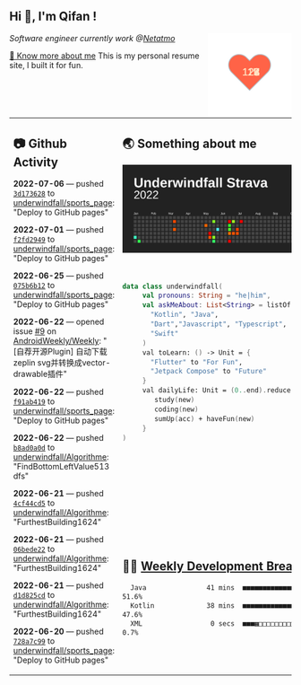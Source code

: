 <h2> Hi 👋, I'm Qifan ! </h2>
<a href="https://github.com/underwindfall/iBeats"><img align="right" width="150px" src="https://raw.githubusercontent.com/underwindfall/iBeats/main/files/heart.svg"/></a>
<p><em>Software engineer currently work @<a href="https://www.netatmo.com">Netatmo</a></em></p>
<p><a href="https://qifanyang.com/resume" target="_blank"> 🔭 Know more about me</a> This is my personal resume site, I built it for fun.</p>
<table><tr><td valign="top" rowspan="2">

 ## 📷 Github Activity
 <!-- githubActivity starts -->
  **2022-07-06** — pushed [`3d173628`](https://github.com/underwindfall/sports_page/commit/3d173628e497ab3f1bce3df93c2c9708b76b1583) to [underwindfall/sports_page](https://api.github.com/repos/underwindfall/sports_page): "Deploy to GitHub pages"

  **2022-07-01** — pushed [`f2fd2949`](https://github.com/underwindfall/sports_page/commit/f2fd2949b183fa49d9bc990367387ee4e02f6ceb) to [underwindfall/sports_page](https://api.github.com/repos/underwindfall/sports_page): "Deploy to GitHub pages"

  **2022-06-25** — pushed [`075b6b12`](https://github.com/underwindfall/sports_page/commit/075b6b121be7c6b1e3113884bab8fed953ee7e45) to [underwindfall/sports_page](https://api.github.com/repos/underwindfall/sports_page): "Deploy to GitHub pages"

  **2022-06-22** — opened issue [#9](https://api.github.com/repos/AndroidWeekly/Weekly/issues/9) on [AndroidWeekly/Weekly](https://api.github.com/repos/AndroidWeekly/Weekly): "[自荐开源Plugin] 自动下载zeplin svg并转换成vector-drawable插件"

  **2022-06-22** — pushed [`f91ab419`](https://github.com/underwindfall/sports_page/commit/f91ab419c00224590bc9a57be6f9409c116a76bc) to [underwindfall/sports_page](https://api.github.com/repos/underwindfall/sports_page): "Deploy to GitHub pages"

  **2022-06-22** — pushed [`b8ad0a0d`](https://github.com/underwindfall/Algorithme/commit/b8ad0a0d0a90cc3463e2357327c9eb869762fbe9) to [underwindfall/Algorithme](https://api.github.com/repos/underwindfall/Algorithme): "FindBottomLeftValue513 dfs"

  **2022-06-21** — pushed [`4cf44cd5`](https://github.com/underwindfall/Algorithme/commit/4cf44cd50baf01f625dc1ef311060f25f46b3f4d) to [underwindfall/Algorithme](https://api.github.com/repos/underwindfall/Algorithme): "FurthestBuilding1624"

  **2022-06-21** — pushed [`06bede22`](https://github.com/underwindfall/Algorithme/commit/06bede22761333ce3a627059a343037b7ec37f2f) to [underwindfall/Algorithme](https://api.github.com/repos/underwindfall/Algorithme): "FurthestBuilding1624"

  **2022-06-21** — pushed [`d1d825cd`](https://github.com/underwindfall/Algorithme/commit/d1d825cd16c8a751a8d2d2d2536e81461b959ac4) to [underwindfall/Algorithme](https://api.github.com/repos/underwindfall/Algorithme): "FurthestBuilding1624"

  **2022-06-20** — pushed [`728a7c99`](https://github.com/underwindfall/sports_page/commit/728a7c99c28b4a90fdcf862db4fcdc3d92f623a0) to [underwindfall/sports_page](https://api.github.com/repos/underwindfall/sports_page): "Deploy to GitHub pages"
 <!-- githubActivity ends -->
 </td><td valign="top">

 ## 🌏 Something about me
 <!-- profile starts -->
 <a href="https://github.com/underwindfall" width="100%">
   <img src="https://github.com/underwindfall/GitHubPoster/blob/main/examples/strava.svg"/>
 </a>
 <br/>
 <br/>
 <br/>

 ```kotlin
 data class underwindfall(
      val pronouns: String = "he|him",
      val askMeAbout: List<String> = listOf(
        "Kotlin", "Java",
        "Dart","Javascript", "Typescript",
        "Swift"
      )
      val toLearn: () -> Unit = {
        "Flutter" to "For Fun",
        "Jetpack Compose" to "Future"
      }
      val dailyLife: Unit = (0..end).reduce { acc, new ->
         study(new)
         coding(new)
         sumUp(acc) + haveFun(new)
      }
 )
 ```
 <!-- profile ends -->
 </td></tr><tr><td valign="top">

 ## 🏊‍♂️ <a href="https://gist.github.com/underwindfall/377ee88ba1fabd1e93516e48ca9c61eb" target="_blank">Weekly Development Breakdown</a>
  <!-- codeTime starts -->
  ```text
    Java               41 mins  ■■■■■■■■■■■■■■■▦□□□□□□□□  51.6%
    Kotlin             38 mins  ■■■■■■■■■■■■■■■□□□□□□□□□  47.6%
    XML                 0 secs  ■■■▦□□□□□□□□□□□□□□□□□□□□   0.7%
  ```
  <!-- codeTime starts -->
  </td></tr></table>